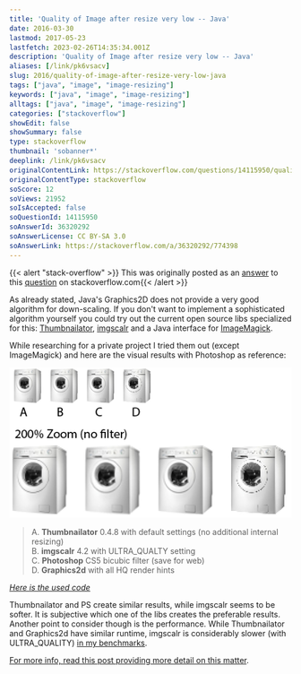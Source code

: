```yaml
---
title: 'Quality of Image after resize very low -- Java'
date: 2016-03-30
lastmod: 2017-05-23
lastfetch: 2023-02-26T14:35:34.001Z
description: 'Quality of Image after resize very low -- Java'
aliases: [/link/pk6vsacv]
slug: 2016/quality-of-image-after-resize-very-low-java
tags: ["java", "image", "image-resizing"]
keywords: ["java", "image", "image-resizing"]
alltags: ["java", "image", "image-resizing"]
categories: ["stackoverflow"]
showEdit: false 
showSummary: false 
type: stackoverflow 
thumbnail: 'sobanner*' 
deeplink: /link/pk6vsacv
originalContentLink: https://stackoverflow.com/questions/14115950/quality-of-image-after-resize-very-low-java
originalContentType: stackoverflow
soScore: 12
soViews: 21952
soIsAccepted: false
soQuestionId: 14115950
soAnswerId: 36320292
soAnswerLicense: CC BY-SA 3.0
soAnswerLink: https://stackoverflow.com/a/36320292/774398
---
```


{{< alert "stack-overflow" >}} This was originally posted as an [answer](https://stackoverflow.com/a/36320292/774398) to this [question](https://stackoverflow.com/questions/14115950/quality-of-image-after-resize-very-low-java)  on stackoverflow.com{{< /alert >}}

As already stated, Java's Graphics2D does not provide a very good algorithm for down-scaling. If you don't want to implement a sophisticated algorithm yourself you could try out the current open source libs specialized for this: [Thumbnailator](so_a2bd2e40d277da38e454ab52.png), [imgscalr](https://gist.github.com/patrickfav/a147ecd26a385ce4f6d8c373356454c4) and a Java interface for [ImageMagick](https://stackoverflow.com/a/36295066/774398).

While researching for a private project I tried them out (except ImageMagick) and here are the visual results with Photoshop as reference:

[![comparison](so_a2bd2e40d277da38e454ab52.png)](so_a2bd2e40d277da38e454ab52.png)

> A. **Thumbnailator** 0.4.8 with default settings (no additional internal resizing)  
> B. **imgscalr** 4.2 with ULTRA\_QUALTY setting  
> C. **Photoshop** CS5 bicubic filter (save for web)  
> D. **Graphics2d** with all HQ render hints

[_Here is the used code_](https://gist.github.com/patrickfav/a147ecd26a385ce4f6d8c373356454c4)

Thumbnailator and PS create similar results, while imgscalr seems to be softer. It is subjective which one of the libs creates the preferable results. Another point to consider though is the performance. While Thumbnailator and Graphics2d have similar runtime, imgscalr is considerably slower (with ULTRA\_QUALITY) [in my benchmarks](https://stackoverflow.com/a/36295066/774398).

[For more info, read this post providing more detail on this matter](https://stackoverflow.com/a/36295066/774398).
